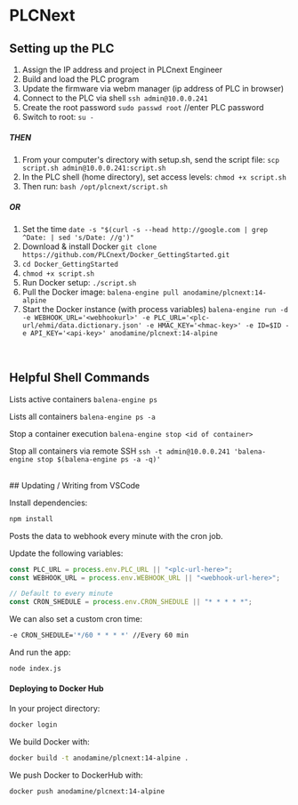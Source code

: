 # PLCNext

## Setting up the PLC

1. Assign the IP address and project in PLCnext Engineer
1. Build and load the PLC program
1. Update the firmware via webm manager (ip address of PLC in browser)
1. Connect to the PLC via shell `ssh admin@10.0.0.241`
1. Create the root password `sudo passwd root` //enter PLC password
1. Switch to root: `su -`

##### THEN

1. From your computer's directory with setup.sh, send the script file: `scp script.sh admin@10.0.0.241:script.sh`
1. In the PLC shell (home directory), set access levels: `chmod +x script.sh`
1. Then run: `bash /opt/plcnext/script.sh`

##### OR

1. Set the time `date -s "$(curl -s --head http://google.com | grep ^Date: | sed 's/Date: //g')"`
1. Download & install Docker `git clone https://github.com/PLCnext/Docker_GettingStarted.git`
1. `cd Docker_GettingStarted`
1. `chmod +x script.sh`
1. Run Docker setup: `./script.sh`
1. Pull the Docker image: `balena-engine pull anodamine/plcnext:14-alpine`
1. Start the Docker instance (with process variables) `balena-engine run -d -e WEBHOOK_URL='<webhookurl>' -e PLC_URL='<plc-url/ehmi/data.dictionary.json' -e HMAC_KEY='<hmac-key>' -e ID=$ID -e API_KEY='<api-key>' anodamine/plcnext:14-alpine`

<br/> 
 
## Helpful Shell Commands

Lists active containers
`balena-engine ps`

Lists all containers
`balena-engine ps -a`

Stop a container execution
`balena-engine stop <id of container>`

Stop all containers via remote SSH
`ssh -t admin@10.0.0.241 'balena-engine stop $(balena-engine ps -a -q)'`

<br/>
## Updating / Writing from VSCode

Install dependencies:

```bash
npm install
```

Posts the data to webhook every minute with the cron job.

Update the following variables:

```js
const PLC_URL = process.env.PLC_URL || "<plc-url-here>";
const WEBHOOK_URL = process.env.WEBHOOK_URL || "<webhook-url-here>";

// Default to every minute
const CRON_SHEDULE = process.env.CRON_SHEDULE || "* * * * *";
```

We can also set a custom cron time:

```bash
-e CRON_SHEDULE='*/60 * * * *' //Every 60 min
```

And run the app:

```bash
node index.js
```

#### Deploying to Docker Hub

In your project directory:

```bash
docker login
```

We build Docker with:

```bash
docker build -t anodamine/plcnext:14-alpine .
```

We push Docker to DockerHub with:

```bash
docker push anodamine/plcnext:14-alpine
```

